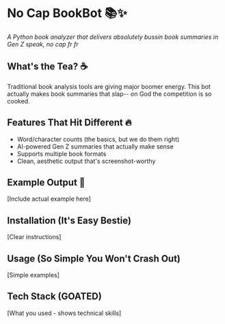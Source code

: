 # No Cap BookBot 📚✨
*A Python book analyzer that delivers absolutely bussin book summaries in Gen Z speak, no cap fr fr*

## What's the Tea? ☕
Traditional book analysis tools are giving major boomer energy. This bot actually makes book summaries that slap-- on God the competition is so cooked.

## Features That Hit Different 🔥
- Word/character counts (the basics, but we do them right)
- AI-powered Gen Z summaries that actually make sense
- Supports multiple book formats
- Clean, aesthetic output that's screenshot-worthy

## Example Output 👀
[Include actual example here]

## Installation (It's Easy Bestie) 
[Clear instructions]

## Usage (So Simple You Won't Crash Out)
[Simple examples]

## Tech Stack (GOATED)
[What you used - shows technical skills]

